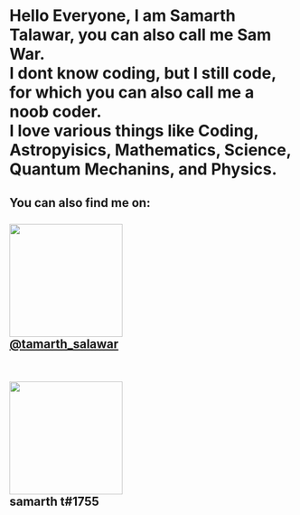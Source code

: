 <h1> Hello Everyone, I am Samarth Talawar, you can also call me Sam War.<br>
I dont know coding, but I still code, for which you can also call me a noob coder.<br>
I love various things like Coding, Astropyisics, Mathematics, Science, Quantum Mechanins, and Physics.
</h1>
<h2>
You can also find me on: <br> <br>
	<a  href = "https://www.instagram.com/tamarth_salawar/"> 
	<img src = "https://miro.medium.com/max/5363/1*V7GYJQ_4lykfDzOf9q17eA.jpeg" height = "200"> <br>
	@tamarth_salawar
	</a> 
	<br> <br>
</h2>
<h2>
	<img src = "https://yt3.ggpht.com/ytc/AAUvwniEUaBNWbH9Pk7A1cmIBdxnYt0YYrgNKx5h8grSMA=s900-c-k-c0x00ffffff-no-rj" height = "200"> <br>
	samarth t#1755
	
</h2>
